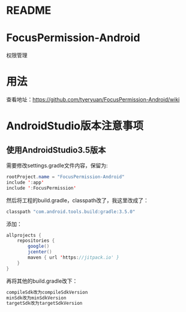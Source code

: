 # README

# FocusPermission-Android

权限管理

# 用法

查看地址：https://github.com/tyeryuan/FocusPermission-Android/wiki

# AndroidStudio版本注意事项
## 使用AndroidStudio3.5版本
需要修改settings.gradle文件内容，保留为:
```java
rootProject.name = "FocusPermission-Android"
include ':app'
include ':FocusPermission'
```

然后将工程的build.gradle，classpath改了，我这里改成了：
```java
classpath "com.android.tools.build:gradle:3.5.0"
```
添加：
```java
allprojects {
    repositories {
        google()
        jcenter()
        maven { url 'https://jitpack.io' }
    }
}
```

再将其他的build.gradle改下：
```java
compileSdk改为compileSdkVersion
minSdk改为minSdkVersion
targetSdk改为targetSdkVersion
```
